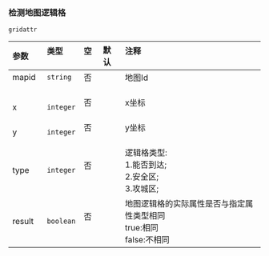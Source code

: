 ### 检测地图逻辑格
`gridattr`

| 参数   | 类型      | 空   | 默认 | 注释                                                                    |
| :----- | :-------- | :--- | :--- | :---------------------------------------------------------------------- |
| mapid  | `string`  | 否   |      | 地图Id                                                                  |
| x      | `integer` | 否   |      | x坐标                                                                   |
| y      | `integer` | 否   |      | y坐标                                                                   |
| type   | `integer` | 否   |      | 逻辑格类型:<br />1.能否到达;<br />2.安全区; <br />3.攻城区;                   |
| result | `boolean` | 否   |      | 地图逻辑格的实际属性是否与指定属性类型相同<br />true:相同<br />false:不相同 |

